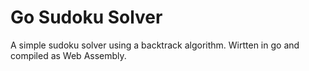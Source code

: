 # Go Sudoku Solver
A simple sudoku solver using a backtrack algorithm. Wirtten in go and compiled as Web Assembly.
